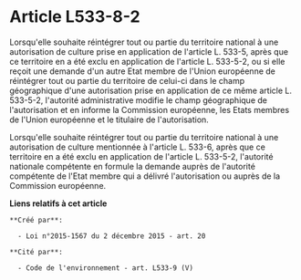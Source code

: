 # Article L533-8-2

Lorsqu'elle souhaite réintégrer tout ou partie du territoire national à une autorisation de culture prise en application de
l'article L. 533-5, après que ce territoire en a été exclu en application de l'article L. 533-5-2, ou si elle reçoit une
demande d'un autre Etat membre de l'Union européenne de réintégrer tout ou partie du territoire de celui-ci dans le champ
géographique d'une autorisation prise en application de ce même article L. 533-5-2, l'autorité administrative modifie le
champ géographique de l'autorisation et en informe la Commission européenne, les Etats membres de l'Union européenne et le
titulaire de l'autorisation.

Lorsqu'elle souhaite réintégrer tout ou partie du territoire national à une autorisation de culture mentionnée à l'article L.
533-6, après que ce territoire en a été exclu en application de l'article L. 533-5-2, l'autorité nationale compétente en
formule la demande auprès de l'autorité compétente de l'Etat membre qui a délivré l'autorisation ou auprès de la Commission
européenne.

**Liens relatifs à cet article**

	**Créé par**:

	  - Loi n°2015-1567 du 2 décembre 2015 - art. 20

	**Cité par**:

	  - Code de l'environnement - art. L533-9 (V)
